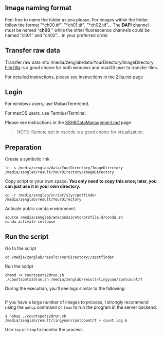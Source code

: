 ## Image naming format

Feel free to name the folder as you please.
For images within the folder, follow the format "*ch00.tif", "*ch01.tif", "*ch02.tif"... The **DAPI** channel must be named "**ch00**," while the other fluorescence channels could be named "ch01" and "ch02"... in your preferred order.

## Transfer raw data

Transfer raw data into /media/zenglab/data/YourDirectory/ImageDirectory
[FileZilla](https://filezilla-project.org) is a good choice for both windows and macOS user to transfer files.

For detailed instructions, please see instructions in the [Zilla.md](https://github.com/ZenghuPKU/cell_spot_finding/blob/main/Zilla.md) page

## Login 
For windows users, use MobaxTerm/cmd.

For macOS users, use Termius/Terminal.

Please see instructions in the [SSH&DataManagement.md](https://github.com/ZenghuPKU/zenglab_server/blob/main/SSH%26DataManagement.md) page

> NOTE: Remote ssh in vscode is a good choice for visualization.

## Preparation

Create a symbolic link.

```batch
ln -s /media/zenglab/data/YourDirectory/ImageDirectory /media/zenglab/result/YourDirectory/ImageDirectory
```

Copy script to your own space.
**You only need to copy this once; later, you can just use it in your own directory.**
```batchfile
cp -r /media/zenglab/script/yly/spotfinder /media/zenglab/result/YourDirectory
```

Activate public conda environment.

```batch
source /media/zenglab/anaconda3/etc/profile.d/conda.sh
conda activate cellpose
```

## Run the script
Go to the script

```batchfile
cd /media/zenglab/result/YourDirectory//spotfinder
```

Run the script
```batchfile
chmod +x countspots2drun.sh
./countspots2drun.sh /media/zenglab/result/lingyuan/spotcount/T
```

During the execution, you'll see logs similar to the following:
```batchfile

```

If you have a large number of images to process, I strongly recommend using the `nohup` command or `tmux` to run the program in the server backend.

```batch
$ nohup ./countspots2drun.sh /media/zenglab/result/lingyuan/spotcount/T > count.log &
```

Use `top` or `htop` to monitor the process.





